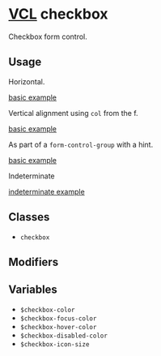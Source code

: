 # [VCL](https://vcl.github.io/vcl/) checkbox

Checkbox form control.

## Usage

Horizontal.

[basic example](/demo/example-horizontal.html)

Vertical alignment using `col` from the f.

[basic example](/demo/example-vertical.html)

As part of a `form-control-group` with a hint.

[basic example](/demo/example-form.html)

Indeterminate

[indeterminate example](/demo/example-indeterminate.html)

## Classes

- `checkbox`

## Modifiers

## Variables

- `$checkbox-color`
- `$checkbox-focus-color`
- `$checkbox-hover-color`
- `$checkbox-disabled-color`
- `$checkbox-icon-size`
